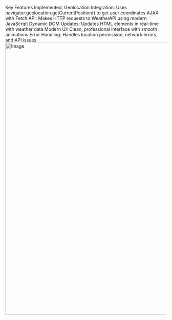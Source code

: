 Key Features Implemented:
Geolocation Integration: Uses navigator.geolocation.getCurrentPosition() to get user coordinates
AJAX with Fetch API: Makes HTTP requests to WeatherAPI using modern JavaScript
Dynamic DOM Updates: Updates HTML elements in real-time with weather data
Modern UI: Clean, professional interface with smooth animations
Error Handling: Handles location permission, network errors, and API issues
<img width="1725" height="850" alt="Image" src="https://github.com/user-attachments/assets/86a2f4ea-9141-4228-a0da-14ac53d777d3" />

